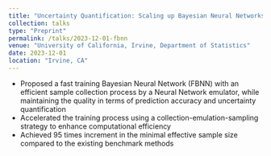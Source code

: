 ```yaml
---
title: "Uncertainty Quantification: Scaling up Bayesian Neural Networks with Neural Networks"
collection: talks
type: "Preprint"
permalink: /talks/2023-12-01-fbnn
venue: "University of California, Irvine, Department of Statistics"
date: 2023-12-01
location: "Irvine, CA"
---
```


* Proposed a fast training Bayesian Neural Network (FBNN) with an efficient sample collection process by a Neural Network emulator, while maintaining the quality in terms of prediction accuracy and uncertainty quantification
* Accelerated the training process using a collection-emulation-sampling strategy to enhance computational efficiency
* Achieved 95 times increment in the minimal effective sample size compared to the existing benchmark methods